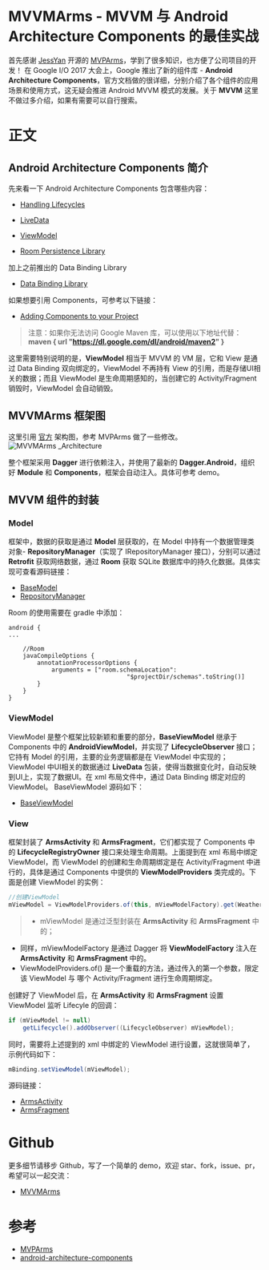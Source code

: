 # MVVMArms - MVVM 与 Android Architecture Components 的最佳实战
首先感谢 [JessYan](https://github.com/JessYanCoding) 开源的 [MVPArms](https://github.com/JessYanCoding/MVPArms)，学到了很多知识，也方便了公司项目的开发！
在 Google I/O 2017 大会上，Google 推出了新的组件库 - **Android Architecture Components**，官方文档做的很详细，分别介绍了各个组件的应用场景和使用方式，这无疑会推进 Android MVVM 模式的发展。关于 **MVVM** 这里不做过多介绍，如果有需要可以自行搜索。

# 正文
## Android Architecture Components 简介
先来看一下 Android Architecture Components 包含哪些内容：
- [Handling Lifecycles](https://developer.android.com/topic/libraries/architecture/lifecycle.html)

- [LiveData](https://developer.android.com/topic/libraries/architecture/livedata.html)

- [ViewModel](https://developer.android.com/topic/libraries/architecture/viewmodel.html)

- [Room Persistence Library](https://developer.android.com/topic/libraries/architecture/room.html)

加上之前推出的 Data Binding Library
- [Data Binding Library](https://developer.android.com/topic/libraries/data-binding/index.html)

如果想要引用 Components，可参考以下链接：
- [Adding Components to your Project](https://developer.android.com/topic/libraries/architecture/adding-components.html)

> 注意：如果你无法访问 Google Maven 库，可以使用以下地址代替：    
> **maven { url "https://dl.google.com/dl/android/maven2" }**

这里需要特别说明的是，**ViewModel** 相当于 MVVM 的 VM 层，它和 View 是通过 Data Binding 双向绑定的，ViewModel 不再持有 View 的引用，而是存储UI相关的数据；而且 ViewModel 是生命周期感知的，当创建它的 Activity/Fragment 销毁时，ViewModel 会自动销毁。

## MVVMArms 框架图
这里引用 [官方](https://developer.android.com/topic/libraries/architecture/guide.html#the_final_architecture) 架构图，参考 MVPArms 做了一些修改。
![MVVMArms _Architecture](https://github.com/xiaobailong24/MVVMArms/raw/master/image/MVVMArms_Architecture.png)

整个框架采用 **Dagger** 进行依赖注入，并使用了最新的 **Dagger.Android**，组织好 **Module** 和 **Components**，框架会自动注入。具体可参考 demo。

## MVVM 组件的封装
### Model
框架中，数据的获取是通过 **Model** 层获取的，在 Model 中持有一个数据管理类对象- **RepositoryManager**（实现了 IRepositoryManager 接口），分别可以通过 **Retrofit**
获取网络数据，通过 **Room** 获取 SQLite 数据库中的持久化数据。具体实现可查看源码链接：
- [BaseModel](https://github.com/xiaobailong24/MVVMArms/blob/master/arms/src/main/java/me/xiaobailong24/mvvmarms/mvvm/BaseModel.java)
- [RepositoryManager](https://github.com/xiaobailong24/MVVMArms/blob/master/arms/src/main/java/me/xiaobailong24/mvvmarms/repository/RepositoryManager.java)

Room 的使用需要在 gradle 中添加：
```
android {
...

    //Room
    javaCompileOptions {
        annotationProcessorOptions {
            arguments = ["room.schemaLocation":
                                 "$projectDir/schemas".toString()]
        }
    }
}
```

### ViewModel
ViewModel 是整个框架比较新颖和重要的部分，**BaseViewModel** 继承于 Components 中的 **AndroidViewModel**，并实现了 **LifecycleObserver** 接口；它持有 Model 的引用，主要的业务逻辑都是在 ViewModel 中实现的；ViewModel 中UI相关的数据通过 **LiveData** 包装，使得当数据变化时，自动反映到UI上，实现了数据UI。在 xml 布局文件中，通过 Data Binding 绑定对应的 ViewModel。 BaseViewModel 源码如下：
- [BaseViewModel](https://github.com/xiaobailong24/MVVMArms/blob/master/arms/src/main/java/me/xiaobailong24/mvvmarms/mvvm/BaseViewModel.java)

### View
框架封装了 **ArmsActivity** 和 **ArmsFragment**，它们都实现了 Components 中的 **LifecycleRegistryOwner** 接口来处理生命周期。上面提到在 xml 布局中绑定 ViewModel，而 ViewModel 的创建和生命周期绑定是在 Activity/Fragment 中进行的，具体是通过 Components 中提供的 **ViewModelProviders** 类完成的。下面是创建 ViewModel 的实例：
```java
//创建ViewModel
mViewModel = ViewModelProviders.of(this, mViewModelFactory).get(WeatherViewModel.class);
```
> - mViewModel 是通过泛型封装在 **ArmsActivity** 和 **ArmsFragment** 中的；
- 同样，mViewModelFactory 是通过 Dagger 将 **ViewModelFactory** 注入在 **ArmsActivity** 和 **ArmsFragment** 中的。
- ViewModelProviders.of() 是一个重载的方法，通过传入的第一个参数，限定该 ViewModel 与 哪个 Activity/Fragment 进行生命周期绑定。

创建好了 ViewModel 后，在 **ArmsActivity** 和 **ArmsFragment** 设置 ViewModel 监听 Lifecyle 的回调：
```java
if (mViewModel != null)
    getLifecycle().addObserver((LifecycleObserver) mViewModel);
```

同时，需要将上述提到的 xml 中绑定的 ViewModel 进行设置，这就很简单了，示例代码如下：
```java
mBinding.setViewModel(mViewModel);
```
源码链接：
- [ArmsActivity](https://github.com/xiaobailong24/MVVMArms/blob/master/arms/src/main/java/me/xiaobailong24/mvvmarms/base/ArmsActivity.java)
- [ArmsFragment](https://github.com/xiaobailong24/MVVMArms/blob/master/arms/src/main/java/me/xiaobailong24/mvvmarms/base/ArmsFragment.java)


# Github
更多细节请移步 Github，写了一个简单的 demo，欢迎 star、fork，issue、pr，希望可以一起交流：
- [MVVMArms](https://github.com/xiaobailong24/MVVMArms)

# 参考
- [MVPArms](https://github.com/JessYanCoding/MVPArms)
- [android-architecture-components](https://github.com/googlesamples/android-architecture-components)
